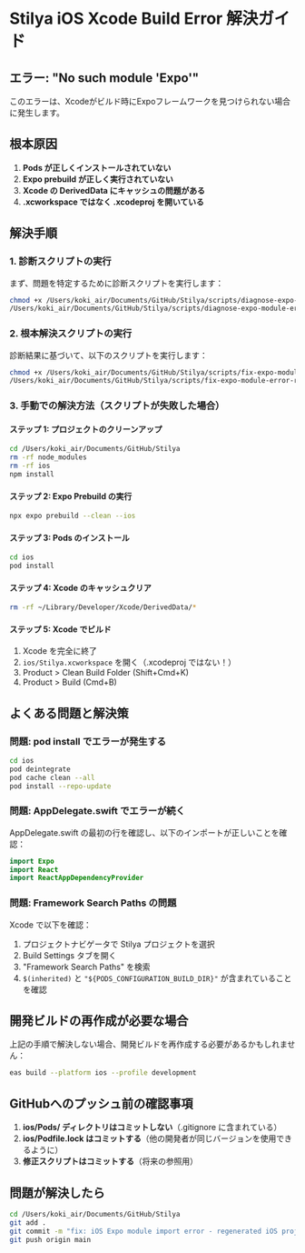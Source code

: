 # Stilya iOS Xcode Build Error 解決ガイド

## エラー: "No such module 'Expo'"

このエラーは、Xcodeがビルド時にExpoフレームワークを見つけられない場合に発生します。

## 根本原因

1. **Pods が正しくインストールされていない**
2. **Expo prebuild が正しく実行されていない**
3. **Xcode の DerivedData にキャッシュの問題がある**
4. **.xcworkspace ではなく .xcodeproj を開いている**

## 解決手順

### 1. 診断スクリプトの実行

まず、問題を特定するために診断スクリプトを実行します：

```bash
chmod +x /Users/koki_air/Documents/GitHub/Stilya/scripts/diagnose-expo-module-error.sh
/Users/koki_air/Documents/GitHub/Stilya/scripts/diagnose-expo-module-error.sh
```

### 2. 根本解決スクリプトの実行

診断結果に基づいて、以下のスクリプトを実行します：

```bash
chmod +x /Users/koki_air/Documents/GitHub/Stilya/scripts/fix-expo-module-error-root-cause.sh
/Users/koki_air/Documents/GitHub/Stilya/scripts/fix-expo-module-error-root-cause.sh
```

### 3. 手動での解決方法（スクリプトが失敗した場合）

#### ステップ 1: プロジェクトのクリーンアップ
```bash
cd /Users/koki_air/Documents/GitHub/Stilya
rm -rf node_modules
rm -rf ios
npm install
```

#### ステップ 2: Expo Prebuild の実行
```bash
npx expo prebuild --clean --ios
```

#### ステップ 3: Pods のインストール
```bash
cd ios
pod install
```

#### ステップ 4: Xcode のキャッシュクリア
```bash
rm -rf ~/Library/Developer/Xcode/DerivedData/*
```

#### ステップ 5: Xcode でビルド
1. Xcode を完全に終了
2. `ios/Stilya.xcworkspace` を開く（.xcodeproj ではない！）
3. Product > Clean Build Folder (Shift+Cmd+K)
4. Product > Build (Cmd+B)

## よくある問題と解決策

### 問題: pod install でエラーが発生する
```bash
cd ios
pod deintegrate
pod cache clean --all
pod install --repo-update
```

### 問題: AppDelegate.swift でエラーが続く
AppDelegate.swift の最初の行を確認し、以下のインポートが正しいことを確認：
```swift
import Expo
import React
import ReactAppDependencyProvider
```

### 問題: Framework Search Paths の問題
Xcode で以下を確認：
1. プロジェクトナビゲータで Stilya プロジェクトを選択
2. Build Settings タブを開く
3. "Framework Search Paths" を検索
4. `$(inherited)` と `"${PODS_CONFIGURATION_BUILD_DIR}"` が含まれていることを確認

## 開発ビルドの再作成が必要な場合

上記の手順で解決しない場合、開発ビルドを再作成する必要があるかもしれません：

```bash
eas build --platform ios --profile development
```

## GitHubへのプッシュ前の確認事項

1. **ios/Pods/ ディレクトリはコミットしない**（.gitignore に含まれている）
2. **ios/Podfile.lock はコミットする**（他の開発者が同じバージョンを使用できるように）
3. **修正スクリプトはコミットする**（将来の参照用）

## 問題が解決したら

```bash
cd /Users/koki_air/Documents/GitHub/Stilya
git add .
git commit -m "fix: iOS Expo module import error - regenerated iOS project with expo prebuild"
git push origin main
```
